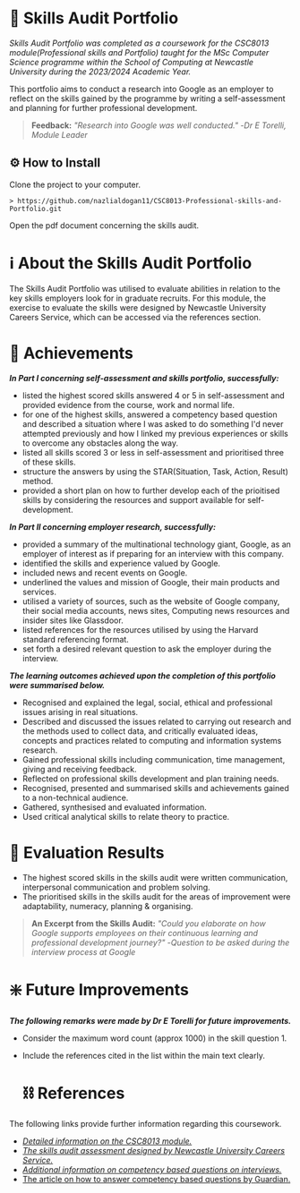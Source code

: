 # 📁 Skills Audit Portfolio

*Skills Audit Portfolio was completed as a coursework for the CSC8013 module(Professional skills and Portfolio) taught for the MSc Computer Science programme within the School of Computing at Newcastle University during the 2023/2024 Academic Year.*

This portfolio aims to conduct a research into Google as an employer to reflect on the skills gained by the programme by writing a self-assessment and planning for further professional development. 

>__Feedback:__
> _"Research into Google was well conducted."_
> -*Dr E Torelli, Module Leader*

## ⚙️ How to Install 

Clone the project to your computer.

```
> https://github.com/nazlialdogan11/CSC8013-Professional-skills-and-Portfolio.git
```

Open the pdf document concerning the skills audit. 

# ℹ About the Skills Audit Portfolio

The Skills Audit Portfolio was utilised to evaluate abilities in relation to the key skills employers look for in graduate recruits. For this module, the exercise to evaluate the skills were designed by Newcastle University Careers Service, which can be accessed via the references section.

# 🔖 Achievements

***In Part I concerning self-assessment and skills portfolio, successfully:***
- listed the highest scored skills answered 4 or 5 in self-assessment and provided evidence from the course, work and normal life. 
- for one of the highest skills, answered a competency based question and described a situation where I was asked to do something I'd never attempted previously and how I linked my previous experiences or skills to overcome any
obstacles along the way.
- listed all skills scored 3 or less in self-assessment and prioritised three of these skills.
- structure the answers by using the STAR(Situation, Task, Action, Result) method.
- provided a short plan on how to further develop each of the prioitised skills by considering the resources and support available for self-development.

***In Part II concerning employer research, successfully:***
- provided a summary of the multinational technology giant, Google, as an employer of interest as if preparing for an interview with this company.
- identified the skills and experience valued by Google.
- included news and recent events on Google.
- underlined the values and mission of Google, their main products and services.
- utilised a variety of sources, such as the website of Google company, their social media accounts, news sites, Computing news resources and insider sites like Glassdoor.
- listed references for the resources utilised by using the Harvard standard referencing format.
- set forth a desired relevant question to ask the employer during the interview.

***The learning outcomes achieved upon the completion of this portfolio were summarised below.***
- Recognised and explained the legal, social, ethical and professional issues arising in real situations.
- Described and discussed the issues related to carrying out research and the methods used to collect data, and critically evaluated ideas, concepts and practices related to computing and information systems research.
- Gained professional skills including communication, time management, giving and receiving feedback.
- Reflected on professional skills development and plan training needs.
- Recognised, presented and summarised skills and achievements gained to a non-technical audience.
- Gathered, synthesised and evaluated information.
- Used critical analytical skills to relate theory to practice.

# 📄 Evaluation Results
- The highest scored skills in the skills audit were written communication, interpersonal communication and problem solving.
- The prioritised skills in the skills audit for the areas of improvement were adaptability, numeracy, planning & organising.

>__An Excerpt from the Skills Audit:__
> _"Could you elaborate on how Google supports employees on their continuous learning and professional development journey?"_
> -*Question to be asked during the interview process at Google*

# ❇️ Future Improvements

***The following remarks were made by Dr E Torelli for future improvements.***

- Consider the maximum word count (approx 1000) in the skill question 1.
- Include the references cited in the list within the main text clearly.

  # ⛓️ References

The following links provide further information regarding this coursework.

- [*Detailed information on the CSC8013 module.*](https://www.ncl.ac.uk/module-catalogue/module.php?code=CSC8013)
- [*The skills audit assessment designed by Newcastle University Careers Service.*](https://www.ncl.ac.uk/media/wwwnclacuk/careersservice/files/skills-assessment.pdf)
- [*Additional information on competency based questions on interviews.*](https://www.prospects.ac.uk/careers-advice/interview-tips/competency-based-interviews)
- [The article on how to answer competency based questions by Guardian.](https://www.theguardian.com/careers/how-to-answer-competency-based-questions-job-application-forms)
